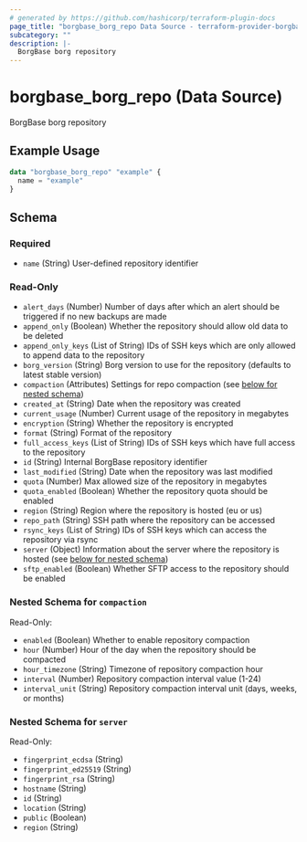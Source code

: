 ```yaml
---
# generated by https://github.com/hashicorp/terraform-plugin-docs
page_title: "borgbase_borg_repo Data Source - terraform-provider-borgbase"
subcategory: ""
description: |-
  BorgBase borg repository
---
```


# borgbase_borg_repo (Data Source)

BorgBase borg repository

## Example Usage

```terraform
data "borgbase_borg_repo" "example" {
  name = "example"
}
```

<!-- schema generated by tfplugindocs -->
## Schema

### Required

- `name` (String) User-defined repository identifier

### Read-Only

- `alert_days` (Number) Number of days after which an alert should be triggered if no new backups are made
- `append_only` (Boolean) Whether the repository should allow old data to be deleted
- `append_only_keys` (List of String) IDs of SSH keys which are only allowed to append data to the repository
- `borg_version` (String) Borg version to use for the repository (defaults to latest stable version)
- `compaction` (Attributes) Settings for repo compaction (see [below for nested schema](#nestedatt--compaction))
- `created_at` (String) Date when the repository was created
- `current_usage` (Number) Current usage of the repository in megabytes
- `encryption` (String) Whether the repository is encrypted
- `format` (String) Format of the repository
- `full_access_keys` (List of String) IDs of SSH keys which have full access to the repository
- `id` (String) Internal BorgBase repository identifier
- `last_modified` (String) Date when the repository was last modified
- `quota` (Number) Max allowed size of the repository in megabytes
- `quota_enabled` (Boolean) Whether the repository quota should be enabled
- `region` (String) Region where the repository is hosted (eu or us)
- `repo_path` (String) SSH path where the repository can be accessed
- `rsync_keys` (List of String) IDs of SSH keys which can access the repository via rsync
- `server` (Object) Information about the server where the repository is hosted (see [below for nested schema](#nestedatt--server))
- `sftp_enabled` (Boolean) Whether SFTP access to the repository should be enabled

<a id="nestedatt--compaction"></a>
### Nested Schema for `compaction`

Read-Only:

- `enabled` (Boolean) Whether to enable repository compaction
- `hour` (Number) Hour of the day when the repository should be compacted
- `hour_timezone` (String) Timezone of repository compaction hour
- `interval` (Number) Repository compaction interval value (1-24)
- `interval_unit` (String) Repository compaction interval unit (days, weeks, or months)


<a id="nestedatt--server"></a>
### Nested Schema for `server`

Read-Only:

- `fingerprint_ecdsa` (String)
- `fingerprint_ed25519` (String)
- `fingerprint_rsa` (String)
- `hostname` (String)
- `id` (String)
- `location` (String)
- `public` (Boolean)
- `region` (String)


